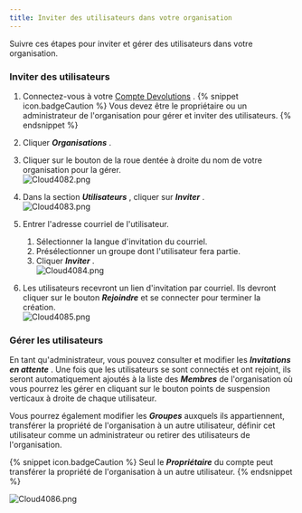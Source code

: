 ```yaml
---
title: Inviter des utilisateurs dans votre organisation
---
```

Suivre ces étapes pour inviter et gérer des utilisateurs dans votre organisation. 

### Inviter des utilisateurs 

1. Connectez-vous à votre [Compte Devolutions](https://portal.devolutions.com/) . 
{% snippet icon.badgeCaution %} 
Vous devez être le propriétaire ou un administrateur de l'organisation pour gérer et inviter des utilisateurs. 
{% endsnippet %}
 
2. Cliquer ***Organisations*** . 
1. Cliquer sur le bouton de la roue dentée à droite du nom de votre organisation pour la gérer.  
![Cloud4082.png](/img/fr/cloud/Cloud4082.png) 
1. Dans la section ***Utilisateurs*** , cliquer sur ***Inviter*** .  
![Cloud4083.png](/img/fr/cloud/Cloud4083.png) 
1. Entrer l'adresse courriel de l'utilisateur. 
    1. Sélectionner la langue d'invitation du courriel. 
    1. Présélectionner un groupe dont l'utilisateur fera partie. 
    1. Cliquer ***Inviter*** .  
![Cloud4084.png](/img/fr/cloud/Cloud4084.png) 
1. Les utilisateurs recevront un lien d'invitation par courriel. Ils devront cliquer sur le bouton ***Rejoindre*** et se connecter pour terminer la création.  
![Cloud4085.png](/img/fr/cloud/Cloud4085.png) 

### Gérer les utilisateurs 

En tant qu'administrateur, vous pouvez consulter et modifier les ***Invitations en attente*** . Une fois que les utilisateurs se sont connectés et ont rejoint, ils seront automatiquement ajoutés à la liste des ***Membres*** de l'organisation où vous pourrez les gérer en cliquant sur le bouton points de suspension verticaux à droite de chaque utilisateur.  

Vous pourrez également modifier les ***Groupes*** auxquels ils appartiennent, transférer la propriété de l'organisation à un autre utilisateur, définir cet utilisateur comme un administrateur ou retirer des utilisateurs de l'organisation.  

{% snippet icon.badgeCaution %} 
Seul le ***Propriétaire*** du compte peut transférer la propriété de l'organisation à un autre utilisateur. 
{% endsnippet %}
 
![Cloud4086.png](/img/fr/cloud/Cloud4086.png) 

